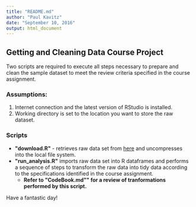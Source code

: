 ```yaml
---
title: "README.md"
author: "Paul Kavitz"
date: "September 10, 2016"
output: html_document
---
```


## Getting and Cleaning Data Course Project

Two scripts are required to execute all steps necessary to prepare and clean the sample dataset to meet the review criteria specified in the course assignment.

### Assumptions:
1. Internet connection and the latest version of RStudio is installed.
2. Working directory is set to the location you want to store the raw dataset.

### Scripts
- **"download.R"** - retrieves raw data set from [here](https://d396qusza40orc.cloudfront.net/getdata%2Fprojectfiles%2FUCI%20HAR%20Dataset.zip) and uncompresses into the local file system.
- **"run_analysis.R"** imports raw data set into R dataframes and performs a sequence of steps to transform the raw data into tidy data according to the specifications identified in the course assignment.
    + **Refer to "CodeBook.md"" for a review of tranformations performed by this script.**

Have a fantastic day!